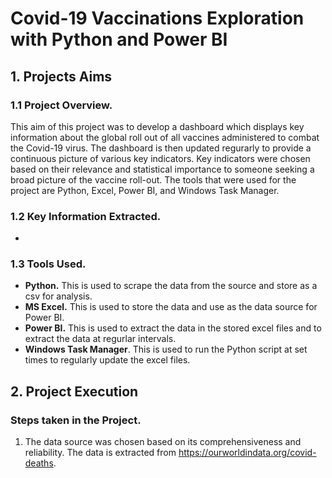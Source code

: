 # Covid-19 Vaccinations Exploration with Python and Power BI 

## 1. Projects Aims
### 1.1 Project Overview.
This aim of this project was to develop a dashboard which displays key information about the global roll out of all vaccines administered to combat the Covid-19 virus. The dashboard is then updated regurarly to provide a continuous picture of various key indicators. Key indicators were chosen based on their relevance and statistical importance to someone seeking a broad picture of the vaccine roll-out. The tools that were used for the project are Python, Excel, Power BI, and Windows Task Manager. 

### 1.2 Key Information Extracted. 
* 

### 1.3 Tools Used.
* **Python.** This is used to scrape the data from the source and store as a csv for analysis. 
* **MS Excel.** This is used to store the data and use as the data source for Power BI. 
* **Power BI.** This is used to extract the data in the stored excel files and to extract the data at regurlar intervals. 
* **Windows Task Manager**. This is used to run the Python script at set times to regularly update the excel files.

## 2. Project Execution
### Steps taken in the Project. 
1. The data source was chosen based on its comprehensiveness and reliability. The data is extracted from https://ourworldindata.org/covid-deaths.
